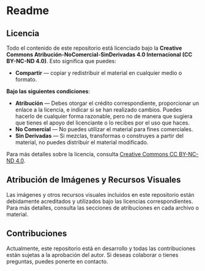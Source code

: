 # Readme

## Licencia

Todo el contenido de este repositorio está licenciado bajo la **Creative Commons Atribución-NoComercial-SinDerivadas 4.0 Internacional (CC BY-NC-ND 4.0)**. Esto significa que puedes:
- **Compartir** — copiar y redistribuir el material en cualquier medio o formato.

**Bajo las siguientes condiciones**:
- **Atribución** — Debes otorgar el crédito correspondiente, proporcionar un enlace a la licencia, e indicar si se han realizado cambios. Puedes hacerlo de cualquier forma razonable, pero no de manera que sugiera que tienes el apoyo del licenciante o lo recibes por el uso que haces.
- **No Comercial** — No puedes utilizar el material para fines comerciales.
- **Sin Derivadas** — Si mezclas, transformas o construyes a partir del material, no puedes distribuir el material modificado.

Para más detalles sobre la licencia, consulta [Creative Commons CC BY-NC-ND 4.0](https://creativecommons.org/licenses/by-nc-nd/4.0/).

## Atribución de Imágenes y Recursos Visuales

Las imágenes y otros recursos visuales incluidos en este repositorio están debidamente acreditados y utilizados bajo las licencias correspondientes. Para más detalles, consulta las secciones de atribuciones en cada archivo o material.

## Contribuciones

Actualmente, este repositorio está en desarrollo y todas las contribuciones están sujetas a la aprobación del autor. Si deseas colaborar o tienes preguntas, puedes ponerte en contacto.
